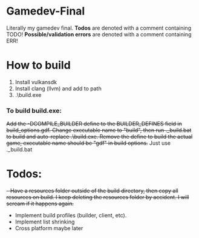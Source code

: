 ﻿# Gamedev-Final

Literally my gamedev final.
**Todos** are denoted with a comment containing TODO!
**Possible/validation errors** are denoted with a comment containing ERR!

# How to build
1. Install vulkansdk
2. Install clang (llvm) and add to path
3. .\build.exe

### To build build.exe:
~~Add the -DCOMPILE_BUILDER define to the BUILDER_DEFINES field in build_options.gdf. Change executable name to "build", then run .\_build.bat to build and auto-replace .\build.exe. Remove the define to build the actual game, executable name should be "gdf" in build options.~~
Just use .\_build.bat

# Todos:
~~- Have a resources folder outside of the build directory, then copy all resources on build. I keep deleting the resources folder by accident. I will scream if it happens again.~~
- Implement build profiles (builder, client, etc). 
- Implement list shrinking
- Cross platform maybe later
